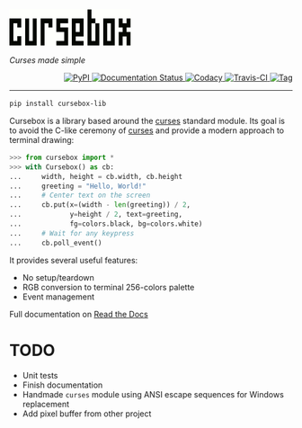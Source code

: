 
<img src=https://github.com/Tenchi2xh/cursebox/raw/master/resources/logo_animation.gif width=216/>

*Curses made simple*

<p align="right">
    <a href="https://pypi.org/project/cursebox-lib/">
        <img height=27 alt="PyPI" src="https://img.shields.io/pypi/v/cursebox-lib.svg">
    </a>
    <a href='http://cursebox.readthedocs.io/en/latest/?badge=latest'>
        <img height=27 src='https://readthedocs.org/projects/cursebox/badge/?version=latest' alt='Documentation Status' />
    </a>
    <a href="https://www.codacy.com/app/Tenchi2xh/cursebox">
        <img height=27 alt="Codacy" src="https://img.shields.io/codacy/cd823f12d6dc4a78a68825d97448ae9f.svg">
    </a>
    <a href="https://travis-ci.org/Tenchi2xh/cursebox">
        <img height=27 alt="Travis-CI" src="https://img.shields.io/travis/Tenchi2xh/cursebox.svg">
    </a>
    <a href="https://github.com/Tenchi2xh/Almonds/releases/tag/1.0">
        <img height=27 alt="Tag" src="https://img.shields.io/badge/tag-1.0-blue.svg">
    </a>
</p>

---

```bash
pip install cursebox-lib
```

Cursebox is a library based around the [curses](https://docs.python.org/3/library/curses.html) standard module. Its goal is to avoid the C-like ceremony of [curses](https://docs.python.org/3/library/curses.html) and provide a modern approach to terminal drawing:

```python
>>> from cursebox import *
>>> with Cursebox() as cb:
...     width, height = cb.width, cb.height
...     greeting = "Hello, World!"
...     # Center text on the screen
...     cb.put(x=(width - len(greeting)) / 2,
...            y=height / 2, text=greeting,
...            fg=colors.black, bg=colors.white)
...     # Wait for any keypress
...     cb.poll_event()
```

It provides several useful features:

- No setup/teardown
- RGB conversion to terminal 256-colors palette
- Event management

Full documentation on [Read the Docs](http://cursebox.readthedocs.io/)

# TODO

- Unit tests
- Finish documentation
- Handmade `curses` module using ANSI escape sequences for Windows replacement
- Add pixel buffer from other project
